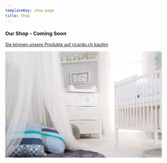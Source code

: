 ```yaml
---
templateKey: shop-page
title: Shop
---
```

### Our Shop - Coming Soon

[ Sie können unsere Produkte auf ricardo.ch kaufen](https://www.ricardo.ch/de/my-ricardo/selling/offers)

![](https://raw.githubusercontent.com/koniarek/jamlanding/master/static/img/tom5-3.jpg)
